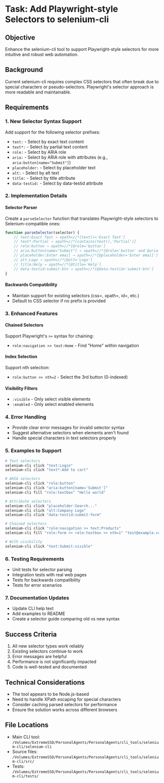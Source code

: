 # Task: Add Playwright-style Selectors to selenium-cli

## Objective
Enhance the selenium-cli tool to support Playwright-style selectors for more intuitive and robust web automation.

## Background
Current selenium-cli requires complex CSS selectors that often break due to special characters or pseudo-selectors. Playwright's selector approach is more readable and maintainable.

## Requirements

### 1. New Selector Syntax Support
Add support for the following selector prefixes:
- `text:` - Select by exact text content
- `text*:` - Select by partial text content
- `role:` - Select by ARIA role
- `aria:` - Select by ARIA role with attributes (e.g., `aria:button[name="Submit"]`)
- `placeholder:` - Select by placeholder text
- `alt:` - Select by alt text
- `title:` - Select by title attribute
- `data-testid:` - Select by data-testid attribute

### 2. Implementation Details

#### Selector Parser
Create a `parseSelector` function that translates Playwright-style selectors to Selenium-compatible ones:

```javascript
function parseSelector(selector) {
    // text:Exact Text → xpath=//*[text()='Exact Text']
    // text*:Partial → xpath=//*[contains(text(),'Partial')]
    // role:button → xpath=//*[@role='button']
    // aria:button[name="Submit"] → xpath=//*[@role='button' and @aria-label='Submit']
    // placeholder:Enter email → xpath=//*[@placeholder='Enter email']
    // alt:Logo → xpath=//*[@alt='Logo']
    // title:Help → xpath=//*[@title='Help']
    // data-testid:submit-btn → xpath=//*[@data-testid='submit-btn']
}
```

#### Backwards Compatibility
- Maintain support for existing selectors (css=, xpath=, id=, etc.)
- Default to CSS selector if no prefix is provided

### 3. Enhanced Features

#### Chained Selectors
Support Playwright's `>>` syntax for chaining:
- `role:navigation >> text:Home` - Find "Home" within navigation

#### Index Selection
Support nth selection:
- `role:button >> nth=2` - Select the 3rd button (0-indexed)

#### Visibility Filters
- `:visible` - Only select visible elements
- `:enabled` - Only select enabled elements

### 4. Error Handling
- Provide clear error messages for invalid selector syntax
- Suggest alternative selectors when elements aren't found
- Handle special characters in text selectors properly

### 5. Examples to Support

```bash
# Text selectors
selenium-cli click "text:Login"
selenium-cli click "text*:Add to cart"

# ARIA selectors
selenium-cli click "role:button"
selenium-cli click "aria:button[name='Submit']"
selenium-cli fill "role:textbox" "Hello world"

# Attribute selectors
selenium-cli click "placeholder:Search..."
selenium-cli click "alt:Company Logo"
selenium-cli click "data-testid:submit-form"

# Chained selectors
selenium-cli click "role:navigation >> text:Products"
selenium-cli fill "role:form >> role:textbox >> nth=1" "test@example.com"

# With visibility
selenium-cli click "text:Submit:visible"
```

### 6. Testing Requirements
- Unit tests for selector parsing
- Integration tests with real web pages
- Tests for backwards compatibility
- Tests for error scenarios

### 7. Documentation Updates
- Update CLI help text
- Add examples to README
- Create a selector guide comparing old vs new syntax

## Success Criteria
1. All new selector types work reliably
2. Existing selectors continue to work
3. Error messages are helpful
4. Performance is not significantly impacted
5. Code is well-tested and documented

## Technical Considerations
- The tool appears to be Node.js-based
- Need to handle XPath escaping for special characters
- Consider caching parsed selectors for performance
- Ensure the solution works across different browsers

## File Locations
- Main CLI tool: `/Volumes/ExtremeSSD/PersonalAgents/PersonalAgents/cli_tools/selenium-cli/selenium-cli`
- Source files: `/Volumes/ExtremeSSD/PersonalAgents/PersonalAgents/cli_tools/selenium-cli/src/`
- Tests: `/Volumes/ExtremeSSD/PersonalAgents/PersonalAgents/cli_tools/selenium-cli/tests/`